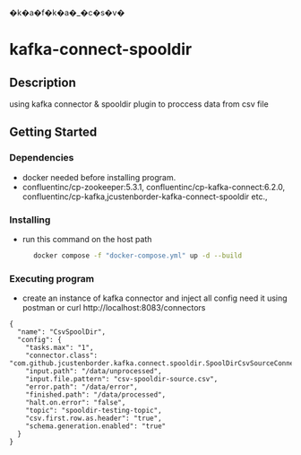   �k�a�f�k�a�_�c�s�v�
# kafka-connect-spooldir


## Description

using kafka connector & spooldir plugin to proccess data from csv file

## Getting Started

### Dependencies

* docker needed before installing program.
* confluentinc/cp-zookeeper:5.3.1, confluentinc/cp-kafka-connect:6.2.0, confluentinc/cp-kafka,jcustenborder-kafka-connect-spooldir etc.,

### Installing

* run this command on the host path
```sh
      docker compose -f "docker-compose.yml" up -d --build
```

### Executing program

* create an instance of kafka connector and inject all config need it 
using postman or curl http://localhost:8083/connectors
```
{ 
  "name": "CsvSpoolDir", 
  "config": { 
    "tasks.max": "1", 
    "connector.class": "com.github.jcustenborder.kafka.connect.spooldir.SpoolDirCsvSourceConnector", 
    "input.path": "/data/unprocessed", 
    "input.file.pattern": "csv-spooldir-source.csv", 
    "error.path": "/data/error", 
    "finished.path": "/data/processed", 
    "halt.on.error": "false", 
    "topic": "spooldir-testing-topic", 
    "csv.first.row.as.header": "true", 
    "schema.generation.enabled": "true" 
  } 
}
```
